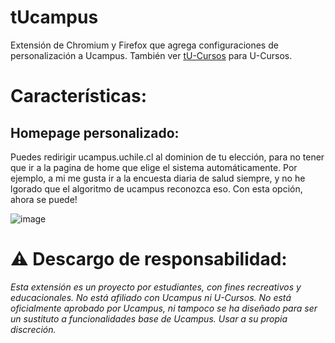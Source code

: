 # tUcampus
Extensión de Chromium y Firefox que agrega configuraciones de personalización a Ucampus. También ver [tU-Cursos](https://github.com/Nyveon/tU-Cursos) para U-Cursos.

# Características:

## Homepage personalizado:
Puedes redirigir ucampus.uchile.cl al dominion de tu elección, para no tener que ir a la pagina de home que elige el sistema automáticamente. Por ejemplo, a mi me gusta ir a la encuesta diaria de salud siempre, y no he lgorado que el algoritmo de ucampus reconozca eso. Con esta opción, ahora se puede!

![image](https://user-images.githubusercontent.com/54124297/162881649-0f145e95-8679-42a0-b049-fe9574fcc947.png)


# ⚠ Descargo de responsabilidad:

*Esta extensión es un proyecto por estudiantes, con fines recreativos y educacionales. No está afiliado con Ucampus ni U-Cursos. No está oficialmente aprobado por Ucampus, ni tampoco se ha diseñado para ser un sustituto a funcionalidades base de Ucampus. Usar a su propia discreción.*
